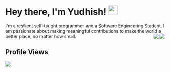 # Hey there, I'm Yudhish! <img src="https://media.giphy.com/media/hvRJCLFzcasrR4ia7z/giphy.gif" width="30px">
I'm a resilient self-taught programmer and a Software Engineering Student. I am passionate about making meaningful contributions to make the world a better place, no matter how small. 
<a href="mailto:tectrixtech2@gmail.com">
  <img align='right' src="https://img.shields.io/badge/Gmail-%23D14836.svg?&style=for-the-badge&logo=gmail&logoColor=white" >
</a>
<a href="https://www.linkedin.com/in/yudhishmaran/">
  <img align='right' src="https://img.shields.io/badge/LinkedIn-0077B5?style=for-the-badge&logo=linkedin&logoColor=white" >
</a>
  


## Profile Views
<img align='left' src="https://profile-counter.glitch.me/yudhishmaran/count.svg">







<!--
**Tectrix-tech/Tectrix-tech** is a ✨ _special_ ✨ repository because its `README.md` (this file) appears on your GitHub profile.

Here are some ideas to get you started:

- 🔭 I’m currently working on ...
- 🌱 I’m currently learning ...
- 👯 I’m looking to collaborate on ...
- 🤔 I’m looking for help with ...
- 💬 Ask me about ...
- 📫 How to reach me: ...
- 😄 Pronouns: ...
- ⚡ Fun fact: ...
-->
